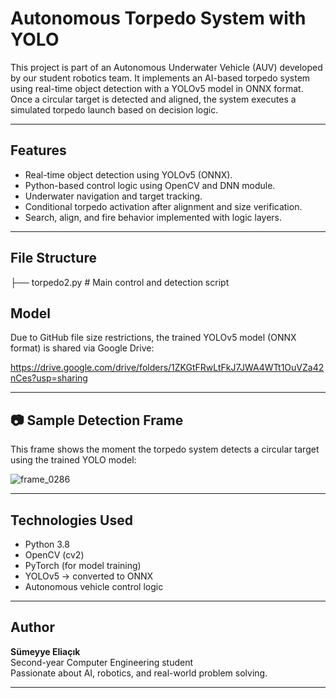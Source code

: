 # Autonomous Torpedo System with YOLO

This project is part of an Autonomous Underwater Vehicle (AUV) developed by our student robotics team. It implements an AI-based torpedo system using real-time object detection with a YOLOv5 model in ONNX format. Once a circular target is detected and aligned, the system executes a simulated torpedo launch based on decision logic. 

---

## Features
- Real-time object detection using YOLOv5 (ONNX).
- Python-based control logic using OpenCV and DNN module.
- Underwater navigation and target tracking.
- Conditional torpedo activation after alignment and size verification.
- Search, align, and fire behavior implemented with logic layers.

---

## File Structure

├── torpedo2.py # Main control and detection script

## Model

Due to GitHub file size restrictions, the trained YOLOv5 model (ONNX format) is shared via Google Drive:

https://drive.google.com/drive/folders/1ZKGtFRwLtFkJ7JWA4WTt1OuVZa42nCes?usp=sharing

---

## 📷 Sample Detection Frame

This frame shows the moment the torpedo system detects a circular target using the trained YOLO model:

![frame_0286](https://github.com/user-attachments/assets/b7cb165b-6e17-4e4b-9e46-000048e897f8)



---

##  Technologies Used
- Python 3.8
- OpenCV (cv2)
- PyTorch (for model training)
- YOLOv5 → converted to ONNX
- Autonomous vehicle control logic

---

## Author

**Sümeyye Eliaçık**  
Second-year Computer Engineering student  
Passionate about AI, robotics, and real-world problem solving.

---

